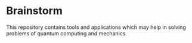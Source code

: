# Brainstorm
This repository contains tools and applications which may help in solving problems of quantum computing and mechanics 

